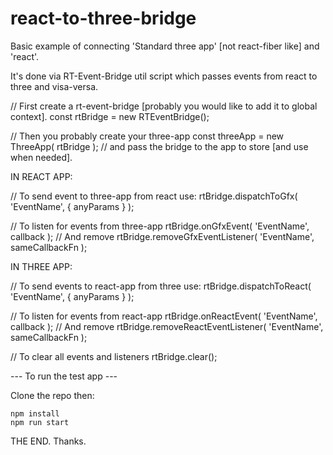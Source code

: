 # react-to-three-bridge

Basic example of connecting 'Standard three app' [not react-fiber like] and 'react'.

It's done via RT-Event-Bridge util script which passes events from react to three and visa-versa.

// First create a rt-event-bridge [probably you would like to add it to global context].
const rtBridge = new RTEventBridge();

// Then you probably create your three-app
const threeApp = new ThreeApp( rtBridge ); // and pass the bridge to the app to store [and use when needed].

IN REACT APP:

// To send event to three-app from react use:
rtBridge.dispatchToGfx( 'EventName', { anyParams } );

// To listen for events from three-app
rtBridge.onGfxEvent( 'EventName', callback );
// And remove
rtBridge.removeGfxEventListener( 'EventName', sameCallbackFn );

IN THREE APP:

// To send events to react-app from three use:
rtBridge.dispatchToReact( 'EventName', { anyParams } );

// To listen for events from react-app
rtBridge.onReactEvent( 'EventName', callback );
// And remove
rtBridge.removeReactEventListener( 'EventName', sameCallbackFn );

// To clear all events and listeners
rtBridge.clear();

--- To run the test app ---

Clone the repo then:

```
npm install
npm run start
```

THE END. Thanks.
